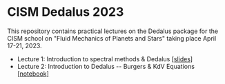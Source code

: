 # CISM Dedalus 2023

This repository contains practical lectures on the Dedalus package for the CISM school on "Fluid Mechanics of Planets and Stars" taking place April 17-21, 2023.

* Lecture 1: Introduction to spectral methods & Dedalus [[slides]](https://raw.githubusercontent.com/kburns/cism_dedalus_2023/main/lecture_1_compressed.pdf)
* Lecture 2: Introduction to Dedalus -- Burgers & KdV Equations [[notebook]](https://nbviewer.org/github/kburns/cism_dedalus_2023/blob/main/lecture_2_intro_to_dedalus.ipynb)

